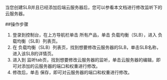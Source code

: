 当您创建SLB并且已经添加后端云服务器后，您可以参看本文档进行修改监听下的云服务器。

##操作步骤

1. 登录到控制台，在上方导航栏单击 所有产品，单击 负载均衡（SLB），进入 负载均衡（SLB）列表页。
2. 在 负载均衡（SLB）列表页，找到想要修改云服务器的SLB，单击SLB名称，进入该SLB的详情页。
3. 进入到 监听tab页，找到想要修改云服务器的监听，单击云服务器的编辑，即可对添加的云服务器的端口和权重进行修改。
4. 修改后，单击 保存，即可对云服务器的端口和权重进行修改。

